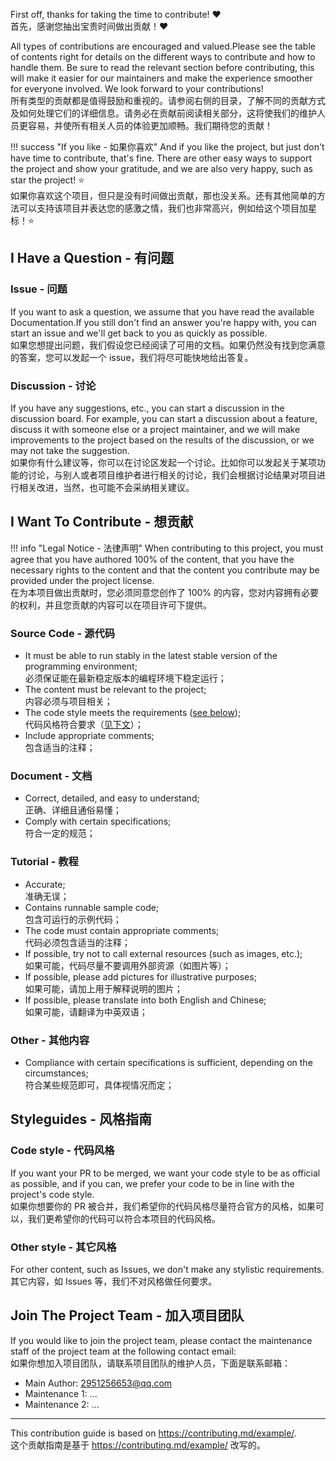 First off, thanks for taking the time to contribute! ❤️  
首先，感谢您抽出宝贵时间做出贡献！❤️

All types of contributions are encouraged and valued.Please see the table of contents right for details on the different ways to contribute and how to handle them. Be sure to read the relevant section before contributing, this will make it easier for our maintainers and make the experience smoother for everyone involved. We look forward to your contributions!  
所有类型的贡献都是值得鼓励和重视的。请参阅右侧的目录，了解不同的贡献方式及如何处理它们的详细信息。请务必在贡献前阅读相关部分，这将使我们的维护人员更容易，并使所有相关人员的体验更加顺畅。我们期待您的贡献！

!!! success "If you like - 如果你喜欢"
    And if you like the project, but just don't have time to contribute, that's fine. There are other easy ways to support the project and show your gratitude, and we are also very happy, such as star the project! ⭐  
    如果你喜欢这个项目，但只是没有时间做出贡献，那也没关系。还有其他简单的方法可以支持该项目并表达您的感激之情，我们也非常高兴，例如给这个项目加星标！⭐

I Have a Question - 有问题
--------------------------

### Issue - 问题

If you want to ask a question, we assume that you have read the available Documentation.If you still don't find an answer you're happy with, you can start an issue and we'll get back to you as quickly as possible.  
如果您想提出问题，我们假设您已经阅读了可用的文档。如果仍然没有找到您满意的答案，您可以发起一个 issue，我们将尽可能快地给出答复。

### Discussion - 讨论

If you have any suggestions, etc., you can start a discussion in the discussion board. For example, you can start a discussion about a feature, discuss it with someone else or a project maintainer, and we will make improvements to the project based on the results of the discussion, or we may not take the suggestion.  
如果你有什么建议等，你可以在讨论区发起一个讨论。比如你可以发起关于某项功能的讨论，与别人或者项目维护者进行相关的讨论，我们会根据讨论结果对项目进行相关改进，当然，也可能不会采纳相关建议。

I Want To Contribute - 想贡献
-----------------------------

!!! info "Legal Notice - 法律声明"
    When contributing to this project, you must agree that you have authored 100% of the content, that you have the necessary rights to the content and that the content you contribute may be provided under the project license.  
    在为本项目做出贡献时，您必须同意您创作了 100% 的内容，您对内容拥有必要的权利，并且您贡献的内容可以在项目许可下提供。

### Source Code - 源代码

* It must be able to run stably in the latest stable version of the programming environment;  
必须保证能在最新稳定版本的编程环境下稳定运行；
* The content must be relevant to the project;  
内容必须与项目相关；
* The code style meets the requirements ([see below](#code-style---代码风格));  
代码风格符合要求（[见下文](#code-style---代码风格)）；
* Include appropriate comments;  
包含适当的注释；

### Document - 文档

* Correct, detailed, and easy to understand;  
正确、详细且通俗易懂；
* Comply with certain specifications;  
符合一定的规范；

### Tutorial - 教程

* Accurate;  
准确无误；
* Contains runnable sample code;  
包含可运行的示例代码；
* The code must contain appropriate comments;  
代码必须包含适当的注释；
* If possible, try not to call external resources (such as images, etc.);  
如果可能，代码尽量不要调用外部资源（如图片等）；
* If possible, please add pictures for illustrative purposes;  
如果可能，请加上用于解释说明的图片；
* If possible, please translate into both English and Chinese;  
如果可能，请翻译为中英双语；

### Other - 其他内容

* Compliance with certain specifications is sufficient, depending on the circumstances;  
符合某些规范即可，具体视情况而定；

Styleguides - 风格指南
---------------------

### Code style - 代码风格

If you want your PR to be merged, we want your code style to be as official as possible, and if you can, we prefer your code to be in line with the project's code style.  
如果你想要你的 PR 被合并，我们希望你的代码风格尽量符合官方的风格，如果可以，我们更希望你的代码可以符合本项目的代码风格。

### Other style - 其它风格

For other content, such as Issues, we don't make any stylistic requirements.  
其它内容，如 Issues 等，我们不对风格做任何要求。

Join The Project Team - 加入项目团队
-----------------------------------
If you would like to join the project team, please contact the maintenance staff of the project team at the following contact email:  
如果你想加入项目团队，请联系项目团队的维护人员，下面是联系邮箱：

* Main Author: 2951256653@qq.com
* Maintenance 1: ...
* Maintenance 2: ...

---
This contribution guide is based on https://contributing.md/example/.  
这个贡献指南是基于 https://contributing.md/example/ 改写的。
